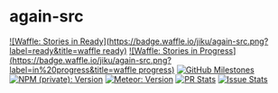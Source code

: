 # again-src

[![Waffle: Stories in Ready](https://badge.waffle.io/jiku/again-src.png?label=ready&title=waffle ready)](http://waffle.io/jiku/again-src)
[![Waffle: Stories in Progress](https://badge.waffle.io/jiku/again-src.png?label=in%20progress&title=waffle progress)](http://waffle.io/jiku/again-src)
[![GitHub Milestones](https://img.shields.io/badge/github-milestones-lightgrey.svg)](http://github.com/jiku/again-src/milestones)
[![NPM (private): Version](https://img.shields.io/badge/npm_(private)-v0.2.0-yellow.svg)](http://github.com/jiku/again-src/blob/master/package.json)
[![Meteor: Version](https://img.shields.io/badge/meteor-v1.3.2.4-yellow.svg)](http://github.com/jiku/again-src/tree/master/.meteor)
[![PR Stats](http://issuestats.com/github/jiku/again-src/badge/pr)](http://issuestats.com/github/jiku/again-src)
[![Issue Stats](http://issuestats.com/github/jiku/again-src/badge/issue)](http://issuestats.com/github/jiku/again-src)
